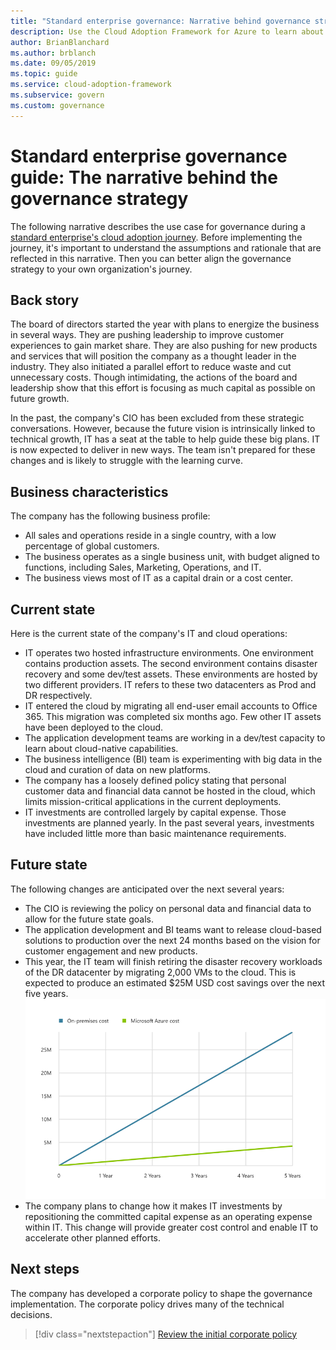 ```yaml
---
title: "Standard enterprise governance: Narrative behind governance strategy"
description: Use the Cloud Adoption Framework for Azure to learn about establishing a use case for governance during a standard enterprise cloud adoption journey.
author: BrianBlanchard
ms.author: brblanch
ms.date: 09/05/2019
ms.topic: guide
ms.service: cloud-adoption-framework
ms.subservice: govern
ms.custom: governance
---
```


# Standard enterprise governance guide: The narrative behind the governance strategy

The following narrative describes the use case for governance during a [standard enterprise's cloud adoption journey](./index.md). Before implementing the journey, it's important to understand the assumptions and rationale that are reflected in this narrative. Then you can better align the governance strategy to your own organization's journey.

## Back story

The board of directors started the year with plans to energize the business in several ways. They are pushing leadership to improve customer experiences to gain market share. They are also pushing for new products and services that will position the company as a thought leader in the industry. They also initiated a parallel effort to reduce waste and cut unnecessary costs. Though intimidating, the actions of the board and leadership show that this effort is focusing as much capital as possible on future growth.

In the past, the company's CIO has been excluded from these strategic conversations. However, because the future vision is intrinsically linked to technical growth, IT has a seat at the table to help guide these big plans. IT is now expected to deliver in new ways. The team isn't prepared for these changes and is likely to struggle with the learning curve.

## Business characteristics

The company has the following business profile:

- All sales and operations reside in a single country, with a low percentage of global customers.
- The business operates as a single business unit, with budget aligned to functions, including Sales, Marketing, Operations, and IT.
- The business views most of IT as a capital drain or a cost center.

## Current state

Here is the current state of the company's IT and cloud operations:

- IT operates two hosted infrastructure environments. One environment contains production assets. The second environment contains disaster recovery and some dev/test assets. These environments are hosted by two different providers. IT refers to these two datacenters as Prod and DR respectively.
- IT entered the cloud by migrating all end-user email accounts to Office 365. This migration was completed six months ago. Few other IT assets have been deployed to the cloud.
- The application development teams are working in a dev/test capacity to learn about cloud-native capabilities.
- The business intelligence (BI) team is experimenting with big data in the cloud and curation of data on new platforms.
- The company has a loosely defined policy stating that personal customer data and financial data cannot be hosted in the cloud, which limits mission-critical applications in the current deployments.
- IT investments are controlled largely by capital expense. Those investments are planned yearly. In the past several years, investments have included little more than basic maintenance requirements.

## Future state

The following changes are anticipated over the next several years:

- The CIO is reviewing the policy on personal data and financial data to allow for the future state goals.
- The application development and BI teams want to release cloud-based solutions to production over the next 24 months based on the vision for customer engagement and new products.
- This year, the IT team will finish retiring the disaster recovery workloads of the DR datacenter by migrating 2,000 VMs to the cloud. This is expected to produce an estimated $25M USD cost savings over the next five years.
    ![On-premises costs versus Azure costs demonstrating a return of $25M USD over the next five years](../../../_images/govern/calculator-small-to-medium-enterprise.png)
- The company plans to change how it makes IT investments by repositioning the committed capital expense as an operating expense within IT. This change will provide greater cost control and enable IT to accelerate other planned efforts.

## Next steps

The company has developed a corporate policy to shape the governance implementation. The corporate policy drives many of the technical decisions.

> [!div class="nextstepaction"]
> [Review the initial corporate policy](./initial-corporate-policy.md)
